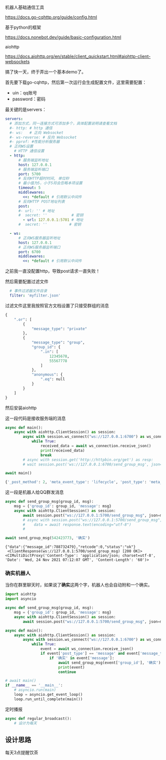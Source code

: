 机器人基础通信工具

https://docs.go-cqhttp.org/guide/config.html

基于python的框架

https://docs.nonebot.dev/guide/basic-configuration.html

aiohttp

https://docs.aiohttp.org/en/stable/client_quickstart.html#aiohttp-client-websockets



搞了快一天，终于弄出一个基本demo了。

首先要下载go-cqhttp，然后第一次运行会生成配置文件，这里需要配置：

- uin：qq账号
- password：密码

最关键的是servers：

```yml
servers:
  # 添加方式，同一连接方式可添加多个，具体配置说明请查看文档
  #- http: # http 通信
  #- ws:   # 正向 Websocket
  #- ws-reverse: # 反向 Websocket
  #- pprof: #性能分析服务器
  # 正向WS设置
    # HTTP 通信设置
  - http:
      # 服务端监听地址
      host: 127.0.0.1
      # 服务端监听端口
      port: 5700
      # 反向HTTP超时时间, 单位秒
      # 最小值为5，小于5将会忽略本项设置
      timeout: 5
      middlewares:
        <<: *default # 引用默认中间件
      # 反向HTTP POST地址列表
      post:
      #- url: '' # 地址
      #  secret: ''           # 密钥
        - url: 127.0.0.1:5701 # 地址
      #  secret: ''          # 密钥

  - ws:
      # 正向WS服务器监听地址
      host: 127.0.0.1
      # 正向WS服务器监听端口
      port: 6700
      middlewares:
        <<: *default # 引用默认中间件
```

之前我一直没配置http，导致post请求一直失败！

然后需要配置过滤文件

```yml
  # 事件过滤器文件目录
  filter: 'myfilter.json'
```

过滤文件这里我按照官方文档设置了只接受群组的消息

```python
{
    ".or": [
        {
            "message_type": "private"
        },
        {
            "message_type": "group",
            "group_id": {
                ".in": [
                    12345678,
                    55567778
                ]
            },
            "anonymous": {
                ".eq": null
            }
        }
    ]
}

```



然后安装aiohttp

这一段代码是接收服务端的消息

```python
async def main():
    async with aiohttp.ClientSession() as session:
        async with session.ws_connect("ws://127.0.0.1:6700") as ws_connection:
            while True:
                received_data = await ws_connection.receive_json()
                print(received_data)
                break
        # async with session.get('http://httpbin.org/get') as resp:
        # wait session.post('ws://127.0.0.1:6700/send_group_msg', json=reply)

await main()
```

```python
{'_post_method': 2, 'meta_event_type': 'lifecycle', 'post_type': 'meta_event', 'self_id': 323566263, 'sub_type': 'connect', 'time': 1637737377}
```



这一段是机器人给QQ群发消息

```python
async def send_group_msg(group_id, msg):
    msg = {'group_id': group_id, 'message': msg}
    async with aiohttp.ClientSession() as session:
        await session.post("ws://127.0.0.1:5700/send_group_msg", json=msg)
        # async with session.post("ws://127.0.0.1:5700/send_group_msg", json=reply) as response:
        #    data = await response.text(encoding="utf-8")
        # 

await send_group_msg(542423773, '确实')
```

```
{"data":{"message_id":788732479},"retcode":0,"status":"ok"}
 <ClientResponse(ws://127.0.0.1:5700/send_group_msg) [200 OK]>
<CIMultiDictProxy('Content-Type': 'application/json; charset=utf-8', 'Date': 'Wed, 24 Nov 2021 07:12:07 GMT', 'Content-Length': '60')>
```

### 确实机器人

当你在群里聊天时，如果说了**确实**这两个字，机器人也会自动附和一个确实。

```python
import aiohttp
import asyncio

async def send_group_msg(group_id, msg):
    msg = {'group_id': group_id, 'message': msg}
    async with aiohttp.ClientSession() as session:
        await session.post("ws://127.0.0.1:5700/send_group_msg", json=msg)

async def main():
    async with aiohttp.ClientSession() as session:
        async with session.ws_connect("ws://127.0.0.1:6700") as ws_connection:
            while True:
                event = await ws_connection.receive_json()
                if event['post_type'] == 'message' and event['message_type'] == 'group':
                    if '确实' in event['message']:
                        await send_group_msg(event['group_id'], '确实')
                    	print(event)
                        continue

# await main()
if __name__ == '__main__':
    # asyncio.run(main)
    loop = asyncio.get_event_loop()
    loop.run_until_complete(main())
```

定时播报

```python
async def regular_broadcast():
    # 设计为每天
```

## 设计思路

每天3点提醒饮茶
